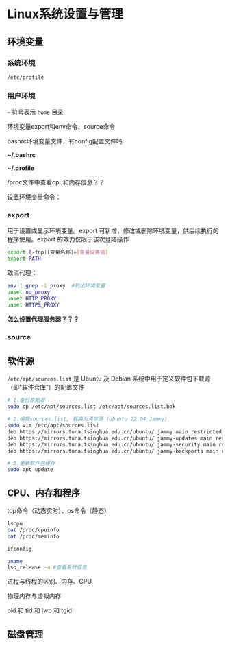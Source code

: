 

# Linux系统设置与管理

## 环境变量





### 系统环境


`/etc/profile`

### 用户环境

`~` 符号表示 `home` 目录



环境变量export和env命令、source命令

bashrc环境变量文件，有config配置文件吗

**~/.bashrc**

**~/.profile**





/proc文件中查看cpu和内存信息？？

设置环境变量命令：

### export

用于设置或显示环境变量。export 可新增，修改或删除环境变量，供后续执行的程序使用。export 的效力仅限于该次登陆操作

```bash
export [-fnp][变量名称]=[变量设置值]
export PATH
```

取消代理：

```bash
env | grep -i proxy  #列出环境变量
unset no_proxy
unset HTTP_PROXY
unset HTTPS_PROXY
```

**怎么设置代理服务器？？？**

### source

## 软件源

`/etc/apt/sources.list` 是 Ubuntu 及 Debian 系统中用于定义软件包下载源（即“软件仓库”）的配置文件

```bash
# 1.备份原始源
sudo cp /etc/apt/sources.list /etc/apt/sources.list.bak

# 2.编辑sources.list, 替换为清华源 (Ubuntu 22.04 Jammy)
sudo vim /etc/apt/sources.list
deb https://mirrors.tuna.tsinghua.edu.cn/ubuntu/ jammy main restricted universe multiverse
deb https://mirrors.tuna.tsinghua.edu.cn/ubuntu/ jammy-updates main restricted universe multiverse
deb https://mirrors.tuna.tsinghua.edu.cn/ubuntu/ jammy-security main restricted universe multiverse
deb https://mirrors.tuna.tsinghua.edu.cn/ubuntu/ jammy-backports main restricted universe multiverse

# 3.更新软件包缓存
sudo apt update
```

## CPU、内存和程序

top命令（动态实时）、ps命令（静态）

```bash
lscpu
cat /proc/cpuinfo
cat /proc/meminfo

ifconfig

uname
lsb_release -a #查看系统信息
```

进程与线程的区别、内存、CPU

物理内存与虚拟内存

pid 和 tid 和 lwp 和 tgid



## 磁盘管理